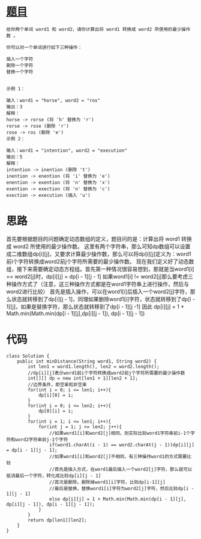 # [题目](https://leetcode-cn.com/problems/edit-distance/)
```
给你两个单词 word1 和 word2，请你计算出将 word1 转换成 word2 所使用的最少操作数 。

你可以对一个单词进行如下三种操作：

插入一个字符
删除一个字符
替换一个字符
 

示例 1：

输入：word1 = "horse", word2 = "ros"
输出：3
解释：
horse -> rorse (将 'h' 替换为 'r')
rorse -> rose (删除 'r')
rose -> ros (删除 'e')
示例 2：

输入：word1 = "intention", word2 = "execution"
输出：5
解释：
intention -> inention (删除 't')
inention -> enention (将 'i' 替换为 'e')
enention -> exention (将 'n' 替换为 'x')
exention -> exection (将 'n' 替换为 'c')
exection -> execution (插入 'u')
```
# 思路
首先要根据题目的问题确定动态数组的定义，题目问的是：计算出将 word1 转换成 word2 所使用的最少操作数。
这里有两个字符串，那么可知dp数组可以设置成二维数组dp[i][j]，又要求计算最少操作数，那么可以将dp[i][j]定义为：word1前i个字符转换成word2前j个字符所需要的最少操作数。
现在我们定义好了动态数组，接下来需要确定动态方程组。首先第一种情况很容易想到，那就是当word1[i] == word2[j]时，dp[i][j] = dp[i - 1][j - 1]
如果word1[i] != word2[j]那么要考虑三种操作方式了（注意，这三种操作方式都是在word1字符串上进行操作，然后与word2进行比较）
首先是插入操作，可以在word1[i]后插入一个word2[j]字符，那么状态就转移到了dp[i][j - 1]，同理如果删除word1[i]字符，状态就转移到了dp[i - 1][j]，如果是替换字符，那么状态就转移到了dp[i - 1][j -1]
因此 dp[i][j] = 1 + Math.min(Math.min(dp[i - 1][j],dp[i][j - 1]), dp[i - 1][j - 1])
# 代码
```
class Solution {
    public int minDistance(String word1, String word2) {
        int len1 = word1.length(), len2 = word2.length();
        //dp[i][j]表示word1前i个字符转换成word2前j个字符所需要的最少操作数
        int[][] dp = new int[len1 + 1][len2 + 1];
        //边界条件，即空串和非空串
        for(int i = 0; i <= len1; i++){
            dp[i][0] = i;
        }
        for(int i = 0; i <= len2; i++){
            dp[0][i] = i;
        }
        for(int i = 1; i <= len1; i++){
            for(int j = 1; j <= len2; j++){
                //如果word1[i]和word2[j]相同，则实际比较word1字符串前i-1个字符和word2字符串前j-1个字符
                if(word1.charAt(i - 1) == word2.charAt(j - 1))dp[i][j] = dp[i - 1][j - 1];
                //如果word1[i]和word2[j]不相同，有三种操作word1的方式需要比较
                //首先是插入方式，在word1最后插入一个word2[j]字符，那么就可以抵消最后一个字符，转化成比较dp[i][j - 1]
                //其次是删除，删除掉word1[i]字符，比较dp[i-1][j]
                //最后是替换，替换word1[i]字符为word2[j]字符，然后比较dp[i - 1][j - 1]
                else dp[i][j] = 1 + Math.min(Math.min(dp[i - 1][j], dp[i][j - 1]), dp[i - 1][j - 1]);
            }
        }
        return dp[len1][len2];
    }
}
```
